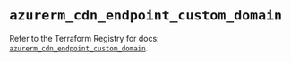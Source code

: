 # `azurerm_cdn_endpoint_custom_domain`

Refer to the Terraform Registry for docs: [`azurerm_cdn_endpoint_custom_domain`](https://registry.terraform.io/providers/hashicorp/azurerm/4.38.1/docs/resources/cdn_endpoint_custom_domain).
